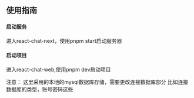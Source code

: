 ## 使用指南
#### 启动服务
进入react-chat-next，使用pnpm start启动服务器
#### 启动项目
进入react-chat-web,使用pnpm dev启动项目


注意：
  这里采用的本地的mysql数据库存储，需要更改连接数据库部分
  比如连接数据库的类型，账号密码这些
